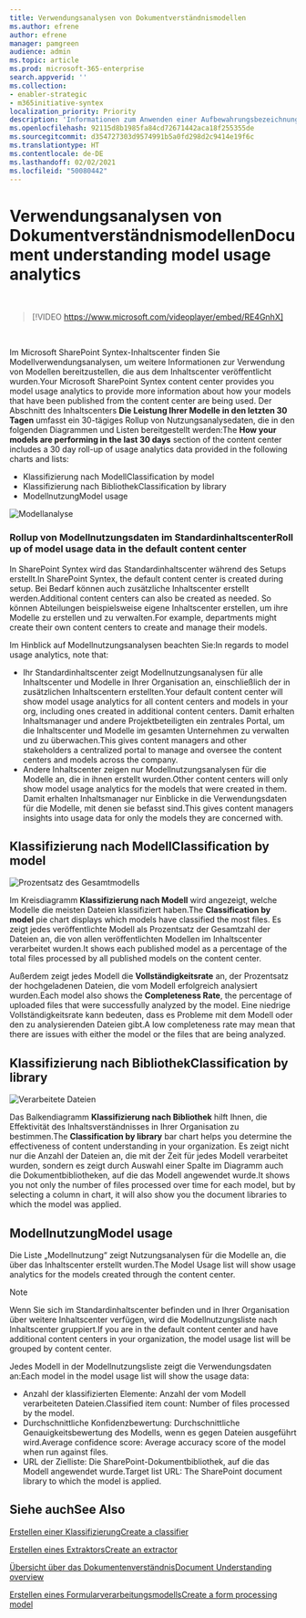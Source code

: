 ```yaml
---
title: Verwendungsanalysen von Dokumentverständnismodellen
ms.author: efrene
author: efrene
manager: pamgreen
audience: admin
ms.topic: article
ms.prod: microsoft-365-enterprise
search.appverid: ''
ms.collection:
- enabler-strategic
- m365initiative-syntex
localization_priority: Priority
description: 'Informationen zum Anwenden einer Aufbewahrungsbezeichnung auf ein Dokumentverständnismodell '
ms.openlocfilehash: 92115d8b1985fa84cd72671442aca18f255355de
ms.sourcegitcommit: d354727303d9574991b5a0fd298d2c9414e19f6c
ms.translationtype: HT
ms.contentlocale: de-DE
ms.lasthandoff: 02/02/2021
ms.locfileid: "50080442"
---
```

# <a name="document-understanding-model-usage-analytics"></a><span data-ttu-id="df9dd-103">Verwendungsanalysen von Dokumentverständnismodellen</span><span class="sxs-lookup"><span data-stu-id="df9dd-103">Document understanding model usage analytics</span></span>

</br>

> [!VIDEO https://www.microsoft.com/videoplayer/embed/RE4GnhX]  

</br>


<span data-ttu-id="df9dd-104">Im Microsoft SharePoint Syntex-Inhaltscenter finden Sie Modellverwendungsanalysen, um weitere Informationen zur Verwendung von Modellen bereitzustellen, die aus dem Inhaltscenter veröffentlicht wurden.</span><span class="sxs-lookup"><span data-stu-id="df9dd-104">Your Microsoft SharePoint Syntex content center provides you model usage analytics to provide more information about how your models that have been published from the content center are being used.</span></span> <span data-ttu-id="df9dd-105">Der Abschnitt des Inhaltscenters <b>Die Leistung Ihrer Modelle in den letzten 30 Tagen</b> umfasst ein 30-tägiges Rollup von Nutzungsanalysedaten, die in den folgenden Diagrammen und Listen bereitgestellt werden:</span><span class="sxs-lookup"><span data-stu-id="df9dd-105">The <b>How your models are performing in the last 30 days</b> section of the content center includes a 30 day roll-up of usage analytics data provided in the following charts and lists:</span></span>

- <span data-ttu-id="df9dd-106">Klassifizierung nach Modell</span><span class="sxs-lookup"><span data-stu-id="df9dd-106">Classification by model</span></span>
- <span data-ttu-id="df9dd-107">Klassifizierung nach Bibliothek</span><span class="sxs-lookup"><span data-stu-id="df9dd-107">Classification by library</span></span>
- <span data-ttu-id="df9dd-108">Modellnutzung</span><span class="sxs-lookup"><span data-stu-id="df9dd-108">Model usage</span></span> 

 ![Modellanalyse](../media/content-understanding/model-analytics.png) </br>

### <a name="roll-up-of-model-usage-data-in-the-default-content-center"></a><span data-ttu-id="df9dd-110">Rollup von Modellnutzungsdaten im Standardinhaltscenter</span><span class="sxs-lookup"><span data-stu-id="df9dd-110">Roll up of model usage data in the default content center</span></span>

<span data-ttu-id="df9dd-111">In SharePoint Syntex wird das Standardinhaltscenter während des Setups erstellt.</span><span class="sxs-lookup"><span data-stu-id="df9dd-111">In SharePoint Syntex, the default content center is created during setup.</span></span> <span data-ttu-id="df9dd-112">Bei Bedarf können auch zusätzliche Inhaltscenter erstellt werden.</span><span class="sxs-lookup"><span data-stu-id="df9dd-112">Additional content centers can also be created as needed.</span></span> <span data-ttu-id="df9dd-113">So können Abteilungen beispielsweise eigene Inhaltscenter erstellen, um ihre Modelle zu erstellen und zu verwalten.</span><span class="sxs-lookup"><span data-stu-id="df9dd-113">For example, departments might create their own content centers to create and manage their models.</span></span> 

<span data-ttu-id="df9dd-114">Im Hinblick auf Modellnutzungsanalysen beachten Sie:</span><span class="sxs-lookup"><span data-stu-id="df9dd-114">In regards to model usage analytics, note that:</span></span>

- <span data-ttu-id="df9dd-115">Ihr Standardinhaltscenter zeigt Modellnutzungsanalysen für alle Inhaltscenter und Modelle in Ihrer Organisation an, einschließlich der in zusätzlichen Inhaltscentern erstellten.</span><span class="sxs-lookup"><span data-stu-id="df9dd-115">Your default content center will show model usage analytics for all content centers and models in your org, including ones created in additional content centers.</span></span> <span data-ttu-id="df9dd-116">Damit erhalten Inhaltsmanager und andere Projektbeteiligten ein zentrales Portal, um die Inhaltscenter und Modelle im gesamten Unternehmen zu verwalten und zu überwachen.</span><span class="sxs-lookup"><span data-stu-id="df9dd-116">This gives content managers and other stakeholders a centralized portal to manage and oversee the content centers and models across the company.</span></span>  
- <span data-ttu-id="df9dd-117">Andere Inhaltscenter zeigen nur Modellnutzungsanalysen für die Modelle an, die in ihnen erstellt wurden.</span><span class="sxs-lookup"><span data-stu-id="df9dd-117">Other content centers will only show model usage analytics for the models that were created in them.</span></span> <span data-ttu-id="df9dd-118">Damit erhalten Inhaltsmanager nur Einblicke in die Verwendungsdaten für die Modelle, mit denen sie befasst sind.</span><span class="sxs-lookup"><span data-stu-id="df9dd-118">This gives content managers insights into usage data for only the models they are concerned with.</span></span>


## <a name="classification-by-model"></a><span data-ttu-id="df9dd-119">Klassifizierung nach Modell</span><span class="sxs-lookup"><span data-stu-id="df9dd-119">Classification by model</span></span>

   ![Prozentsatz des Gesamtmodells](../media/content-understanding/total-model-percentage.png) </br>

<span data-ttu-id="df9dd-121">Im Kreisdiagramm **Klassifizierung nach Modell** wird angezeigt, welche Modelle die meisten Dateien klassifiziert haben.</span><span class="sxs-lookup"><span data-stu-id="df9dd-121">The **Classification by model** pie chart displays which models have classified the most files.</span></span> <span data-ttu-id="df9dd-122">Es zeigt jedes veröffentlichte Modell als Prozentsatz der Gesamtzahl der Dateien an, die von allen veröffentlichten Modellen im Inhaltscenter verarbeitet wurden.</span><span class="sxs-lookup"><span data-stu-id="df9dd-122">It shows each published model as a percentage of the total files processed by all published models on the content center.</span></span>

<span data-ttu-id="df9dd-123">Außerdem zeigt jedes Modell die **Vollständigkeitsrate** an, der Prozentsatz der hochgeladenen Dateien, die vom Modell erfolgreich analysiert wurden.</span><span class="sxs-lookup"><span data-stu-id="df9dd-123">Each model also shows the **Completeness Rate**, the percentage of uploaded files that were successfully analyzed by the model.</span></span> <span data-ttu-id="df9dd-124">Eine niedrige Vollständigkeitsrate kann bedeuten, dass es Probleme mit dem Modell oder den zu analysierenden Dateien gibt.</span><span class="sxs-lookup"><span data-stu-id="df9dd-124">A low completeness rate may mean that there are issues with either the model or the files that are being analyzed.</span></span>

## <a name="classification-by-library"></a><span data-ttu-id="df9dd-125">Klassifizierung nach Bibliothek</span><span class="sxs-lookup"><span data-stu-id="df9dd-125">Classification by library</span></span>

   ![Verarbeitete Dateien](../media/content-understanding/files-processed-over-time.png) </br>

<span data-ttu-id="df9dd-127">Das Balkendiagramm **Klassifizierung nach Bibliothek** hilft Ihnen, die Effektivität des Inhaltsverständnisses in Ihrer Organisation zu bestimmen.</span><span class="sxs-lookup"><span data-stu-id="df9dd-127">The **Classification by library** bar chart helps you determine the effectiveness of content understanding in your organization.</span></span>  <span data-ttu-id="df9dd-128">Es zeigt nicht nur die Anzahl der Dateien an, die mit der Zeit für jedes Modell verarbeitet wurden, sondern es zeigt durch Auswahl einer Spalte im Diagramm auch die Dokumentbibliotheken, auf die das Modell angewendet wurde.</span><span class="sxs-lookup"><span data-stu-id="df9dd-128">It shows you not only the number of files processed over time for each model, but by selecting a column in chart, it will also show you the document libraries to which the model was applied.</span></span>


## <a name="model-usage"></a><span data-ttu-id="df9dd-129">Modellnutzung</span><span class="sxs-lookup"><span data-stu-id="df9dd-129">Model usage</span></span>

<span data-ttu-id="df9dd-130">Die Liste „Modellnutzung“ zeigt Nutzungsanalysen für die Modelle an, die über das Inhaltscenter erstellt wurden.</span><span class="sxs-lookup"><span data-stu-id="df9dd-130">The Model Usage list will show usage analytics for the models created through the content center.</span></span>  

> [!NOTE]
> <span data-ttu-id="df9dd-131">Wenn Sie sich im Standardinhaltscenter befinden und in Ihrer Organisation über weitere Inhaltscenter verfügen, wird die Modellnutzungsliste nach Inhaltscenter gruppiert.</span><span class="sxs-lookup"><span data-stu-id="df9dd-131">If you are in the default content center and have additional content centers in your organization, the model usage list will be grouped by content center.</span></span>

<span data-ttu-id="df9dd-132">Jedes Modell in der Modellnutzungsliste zeigt die Verwendungsdaten an:</span><span class="sxs-lookup"><span data-stu-id="df9dd-132">Each model in the model usage list will show the usage data:</span></span>

- <span data-ttu-id="df9dd-133">Anzahl der klassifizierten Elemente: Anzahl der vom Modell verarbeiteten Dateien.</span><span class="sxs-lookup"><span data-stu-id="df9dd-133">Classified item count: Number of files processed by the model.</span></span>
- <span data-ttu-id="df9dd-134">Durchschnittliche Konfidenzbewertung: Durchschnittliche Genauigkeitsbewertung des Modells, wenn es gegen Dateien ausgeführt wird.</span><span class="sxs-lookup"><span data-stu-id="df9dd-134">Average confidence score: Average accuracy score of the model when run against files.</span></span>
- <span data-ttu-id="df9dd-135">URL der Zielliste: Die SharePoint-Dokumentbibliothek, auf die das Modell angewendet wurde.</span><span class="sxs-lookup"><span data-stu-id="df9dd-135">Target list URL: The SharePoint document library to which the model is applied.</span></span>



## <a name="see-also"></a><span data-ttu-id="df9dd-136">Siehe auch</span><span class="sxs-lookup"><span data-stu-id="df9dd-136">See Also</span></span>
[<span data-ttu-id="df9dd-137">Erstellen einer Klassifizierung</span><span class="sxs-lookup"><span data-stu-id="df9dd-137">Create a classifier</span></span>](create-a-classifier.md)

[<span data-ttu-id="df9dd-138">Erstellen eines Extraktors</span><span class="sxs-lookup"><span data-stu-id="df9dd-138">Create an extractor</span></span>](create-an-extractor.md)

[<span data-ttu-id="df9dd-139">Übersicht über das Dokumentenverständnis</span><span class="sxs-lookup"><span data-stu-id="df9dd-139">Document Understanding overview</span></span>](document-understanding-overview.md)

[<span data-ttu-id="df9dd-140">Erstellen eines Formularverarbeitungsmodells</span><span class="sxs-lookup"><span data-stu-id="df9dd-140">Create a form processing model</span></span>](create-a-form-processing-model.md)  
